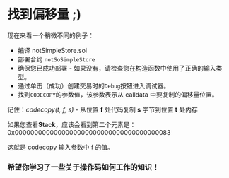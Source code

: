 # 找到偏移量 ;)

现在来看一个稍微不同的例子：

 - 编译 notSimpleStore.sol
 - 部署合约 `notSoSimpleStore`
 - 确保您已成功部署 - 如果没有，请检查您在构造函数中使用了正确的输入类型。
 - 通过单击（成功）创建交易时的`Debug`按钮进入调试器。
 - 找到`CODECOPY`的参数值，该参数表示从 calldata 中要复制的偏移量位置。
 
记住：*codecopy(t, f, s)* - 从位置 **f** 处代码复制 **s** 字节到位置 **t** 处内存

如果您查看**Stack**，应该会看到第二个元素是：0x0000000000000000000000000000000000000083

这就是 codecopy 输入参数中 f 的值。

### 希望你学习了一些关于操作码如何工作的知识！